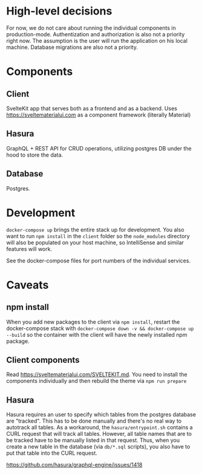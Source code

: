 # High-level decisions
For now, we do not care about running the individual components in production-mode. Authentization and authorization is also not a priority right now. The assumption is the user will run the application on his local machine. Database migrations are also not a priority.

# Components

## Client
SvelteKit app that serves both as a frontend and as a backend. Uses https://sveltematerialui.com as a component framework (literally Material)

## Hasura
GraphQL + REST API for CRUD operations, utilizing postgres DB under the hood to store the data.

## Database
Postgres.

# Development
`docker-compose up` brings the entire stack up for development. You also want to run `npm install` in the `client` folder so the `node_modules` directory will also be populated on your host machine, so IntelliSense and similar features will work.

See the docker-compose files for port numbers of the individual services.

# Caveats

## npm install
When you add new packages to the client via `npm install`, restart the docker-compose stack with `docker-compose down -v && docker-compose up --build` so the container with the client will have the newly installed npm package.

## Client components
Read https://sveltematerialui.com/SVELTEKIT.md. You need to install the components individually and then rebuild the theme via `npm run prepare`

## Hasura
Hasura requires an user to specify which tables from the postgres database are "tracked". This has to be done manually and there's no real way to autotrack all tables. As a workaround, the `hasura/entrypoint.sh` contains a CURL request that will track all tables. However, all table names that are to be tracked have to be manually listed in that request. Thus, when you create a new table in the database (via `db/*.sql` scripts), you also have to put that table into the CURL request.

https://github.com/hasura/graphql-engine/issues/1418
